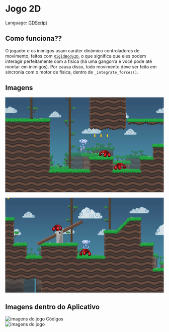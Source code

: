 # Jogo 2D


Language: [GDScript](https://docs.godotengine.org/pt_BR/stable/getting_started/scripting/visual_script/what_is_visual_scripting.html)


## Como funciona??

O jogador e os inimigos usam caráter dinâmico
controladores de movimento, feitos com
[`RigidBody2D`](https://docs.godotengine.org/en/latest/classes/class_rigidbody2d.html),
o que significa que eles podem interagir perfeitamente com a física
(há uma gangorra e você pode até montar em inimigos).
Por causa disso, todo movimento deve ser feito em sincronia com
o motor de física, dentro de `_integrate_forces()`.

## Imagens

![Screenshot of the beginning](screenshots/beginning.png)

![Screenshot of the seesaw and the player riding an enemy](screenshots/seesaw-riding.png)

## Imagens dentro do Aplicativo

<img width="769" alt="imagens do jogo Códigos" src="https://user-images.githubusercontent.com/89104769/137215985-e5d6ec78-c5f7-4be4-8c2f-a98b6433a9c9.png">

<br>

<img width="743" alt="imagens do jogo" src="https://user-images.githubusercontent.com/89104769/137216103-db7c3021-abac-4b62-83c7-b748e2500a05.png">




